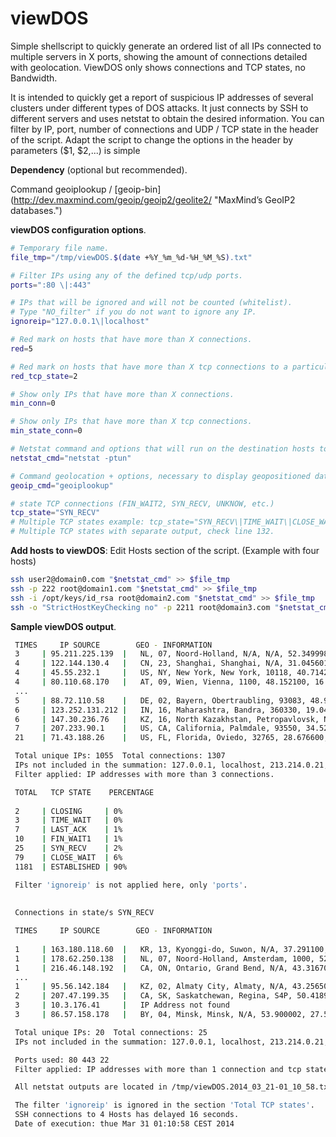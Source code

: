 # viewDOS
Simple shellscript to quickly generate an ordered list of all IPs connected to multiple servers in X ports, showing the amount of connections detailed with geolocation. ViewDOS only shows connections and TCP states, no Bandwidth.

It is intended to quickly get a report of suspicious IP addresses of several clusters under different types of DOS attacks. It just connects by SSH to different servers and uses netstat to obtain the desired information. You can filter by IP, port, number of connections and UDP / TCP state in the header of the script. Adapt the script to change the options in the header by parameters ($1, $2,...) is simple

**Dependency** (optional but recommended).

Command geoiplookup / [geoip-bin] (http://dev.maxmind.com/geoip/geoip2/geolite2/ "MaxMind’s GeoIP2 databases.")

**viewDOS configuration options**.

```sh
# Temporary file name.
file_tmp="/tmp/viewDOS.$(date +%Y_%m_%d-%H_%M_%S).txt" 

# Filter IPs using any of the defined tcp/udp ports.
ports=":80 \|:443"                     

# IPs that will be ignored and will not be counted (whitelist).
# Type "NO_filter" if you do not want to ignore any IP.
ignoreip="127.0.0.1\|localhost"

# Red mark on hosts that have more than X connections.
red=5                       

# Red mark on hosts that have more than X tcp connections to a particular state.
red_tcp_state=2		    

# Show only IPs that have more than X connections.
min_conn=0		    

# Show only IPs that have more than X tcp connections.
min_state_conn=0	    

# Netstat command and options that will run on the destination hosts to list connections (TCP / UDP / PID).
netstat_cmd="netstat -ptun" 

# Command geolocation + options, necessary to display geopositioned data.
geoip_cmd="geoiplookup"     

# state TCP connections (FIN_WAIT2, SYN_RECV, UNKNOW, etc.)
tcp_state="SYN_RECV"
# Multiple TCP states example: tcp_state="SYN_RECV\|TIME_WAIT\|CLOSE_WAIT".
# Multiple TCP states with separate output, check line 132.
```

**Add hosts to viewDOS**: Edit Hosts section of the script. (Example with four hosts)
```sh
ssh user2@domain0.com "$netstat_cmd" >> $file_tmp
ssh -p 222 root@domain1.com "$netstat_cmd" >> $file_tmp
ssh -i /opt/keys/id_rsa root@domain2.com "$netstat_cmd" >> $file_tmp
ssh -o "StrictHostKeyChecking no" -p 2211 root@domain3.com "$netstat_cmd" >> $file_tmpmp
```

**Sample viewDOS output**.
```sh
 TIMES     IP SOURCE        GEO - INFORMATION      
 3     | 95.211.225.139  |   NL, 07, Noord-Holland, N/A, N/A, 52.349998, 4.916700, 0, 0
 4     | 122.144.130.4   |   CN, 23, Shanghai, Shanghai, N/A, 31.045601, 121.399696, 0, 0
 4     | 45.55.232.1     |   US, NY, New York, New York, 10118, 40.714298, -74.005997, 501, 212                               
 4     | 80.110.68.170   |   AT, 09, Wien, Vienna, 1100, 48.152100, 16.387800, 0, 0                                           
 ...
 5     | 88.72.110.58    |   DE, 02, Bayern, Obertraubling, 93083, 48.971298, 12.175000, 0, 0                                 
 6     | 123.252.131.212 |   IN, 16, Maharashtra, Bandra, 360330, 19.049999, 72.833298, 0, 0                                  
 6     | 147.30.236.76   |   KZ, 16, North Kazakhstan, Petropavlovsk, N/A, 54.872799, 69.142998, 0, 0                         
 7     | 207.233.90.1    |   US, CA, California, Palmdale, 93550, 34.520000, -118.083504, 803, 661                            
 21    | 71.43.188.26    |   US, FL, Florida, Oviedo, 32765, 28.676600, -81.199097, 534, 407                                                                                     

 Total unique IPs: 1055  Total connections: 1307
 IPs not included in the summation: 127.0.0.1, localhost, 213.214.0.21, 212.63.8, 77.76.199
 Filter applied: IP addresses with more than 3 connections.

 TOTAL   TCP STATE    PERCENTAGE 
                                
 2     | CLOSING     | 0%         
 3     | TIME_WAIT   | 0%         
 7     | LAST_ACK    | 1%         
 10    | FIN_WAIT1   | 1%         
 25    | SYN_RECV    | 2%         
 79    | CLOSE_WAIT  | 6%         
 1181  | ESTABLISHED | 90%        

 Filter 'ignoreip' is not applied here, only 'ports'.
 
 
 Connections in state/s SYN_RECV

 TIMES     IP SOURCE        GEO - INFORMATION          
                                                         
 1     | 163.180.118.60  |   KR, 13, Kyonggi-do, Suwon, N/A, 37.291100, 127.008904, 0, 0                                      
 1     | 178.62.250.138  |   NL, 07, Noord-Holland, Amsterdam, 1000, 52.374001, 4.889700, 0, 0                                
 1     | 216.46.148.192  |   CA, ON, Ontario, Grand Bend, N/A, 43.316700, -81.750000, 0, 0                                    
 ...
 1     | 95.56.142.184   |   KZ, 02, Almaty City, Almaty, N/A, 43.256500, 76.928497, 0, 0                                     
 2     | 207.47.199.35   |   CA, SK, Saskatchewan, Regina, S4P, 50.418999, -104.677399, 0, 0                                  
 3     | 10.3.176.41     |   IP Address not found                                                                             
 3     | 86.57.158.178   |   BY, 04, Minsk, Minsk, N/A, 53.900002, 27.566700, 0, 0                                                                                               

 Total unique IPs: 20  Total connections: 25
 IPs not included in the summation: 127.0.0.1, localhost, 213.214.0.21, 212.63.8, 77.76.199

 Ports used: 80 443 22 
 Filter applied: IP addresses with more than 1 connection and tcp state SYN_RECV.

 All netstat outputs are located in /tmp/viewDOS.2014_03_21-01_10_58.txt

 The filter 'ignoreip' is ignored in the section 'Total TCP states'.
 SSH connections to 4 Hosts has delayed 16 seconds.
 Date of execution: thue Mar 31 01:10:58 CEST 2014 
```
